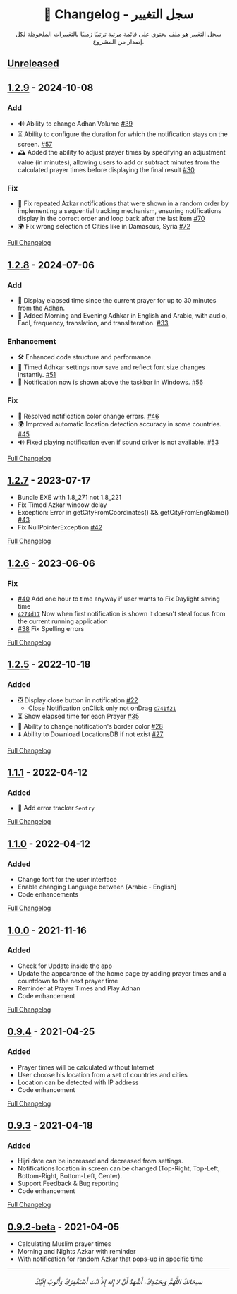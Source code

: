 <h1 align=center>📜 Changelog - سجل التغيير</h1>
<p align=center>سجل التغيير هو ملف يحتوي على قائمة مرتبة ترتيبًا زمنيًا بالتغييرات الملحوظة لكل إصدار من المشروع.</p>

## [Unreleased](https://github.com/AbdelrahmanBayoumi/Azkar-App/compare/1.2.9...HEAD)

## [1.2.9](https://github.com/AbdelrahmanBayoumi/Azkar-App/releases/tag/1.2.9) - 2024-10-08

### Add

- 🔊 Ability to change Adhan Volume [#39](https://github.com/AbdelrahmanBayoumi/Azkar-App/issues/39)
- ⏳ Ability to configure the duration for which the notification stays on the screen. [#57](https://github.com/AbdelrahmanBayoumi/Azkar-App/issues/57)
- 🕰️ Added the ability to adjust prayer times by specifying an adjustment value (in minutes), allowing users to add or subtract minutes from the calculated prayer times before displaying the final result [#30](https://github.com/AbdelrahmanBayoumi/Azkar-App/issues/30)

### Fix

- 🔄 Fix repeated Azkar notifications that were shown in a random order by implementing a sequential tracking mechanism, ensuring notifications display in the correct order and loop back after the last item [#70](https://github.com/AbdelrahmanBayoumi/Azkar-App/issues/70)
- 🌍 Fix wrong selection of Cities like in Damascus, Syria [#72](https://github.com/AbdelrahmanBayoumi/Azkar-App/issues/72)

[Full Changelog](https://github.com/AbdelrahmanBayoumi/Azkar-App/compare/1.2.8...1.2.9)

## [1.2.8](https://github.com/AbdelrahmanBayoumi/Azkar-App/releases/tag/1.2.8) - 2024-07-06

### Add

- 📅 Display elapsed time since the current prayer for up to 30 minutes from the Adhan.
- 📜 Added Morning and Evening Adhkar in English and Arabic, with audio, Fadl, frequency, translation, and transliteration. [#33](https://github.com/AbdelrahmanBayoumi/Azkar-App/issues/33)

### Enhancement

- 🛠️ Enhanced code structure and performance.
- 🔄 Timed Adhkar settings now save and reflect font size changes instantly. [#51](https://github.com/AbdelrahmanBayoumi/Azkar-App/issues/51)
- 📌 Notification now is shown above the taskbar in Windows. [#56](https://github.com/AbdelrahmanBayoumi/Azkar-App/issues/56)

### Fix

- 🎨 Resolved notification color change errors. [#46](https://github.com/AbdelrahmanBayoumi/Azkar-App/issues/46)
- 🌍 Improved automatic location detection accuracy in some countries. [#45](https://github.com/AbdelrahmanBayoumi/Azkar-App/issues/45)
- 🔊 Fixed playing notification even if sound driver is not available. [#53](https://github.com/AbdelrahmanBayoumi/Azkar-App/issues/53)

[Full Changelog](https://github.com/AbdelrahmanBayoumi/Azkar-App/compare/1.2.7...1.2.8)

## [1.2.7](https://github.com/AbdelrahmanBayoumi/Azkar-App/releases/tag/1.2.7) - 2023-07-17

- Bundle EXE with 1.8_271 not 1.8_221
- Fix Timed Azkar window delay
- Exception: Error in getCityFromCoordinates() && getCityFromEngName() [#43](https://github.com/AbdelrahmanBayoumi/Azkar-App/issues/43)
- Fix NullPointerException [#42](https://github.com/AbdelrahmanBayoumi/Azkar-App/issues/42)

[Full Changelog](https://github.com/AbdelrahmanBayoumi/Azkar-App/compare/1.2.6...1.2.7)

## [1.2.6](https://github.com/AbdelrahmanBayoumi/Azkar-App/releases/tag/1.2.6) - 2023-06-06

### Fix

- [#40](https://github.com/AbdelrahmanBayoumi/Azkar-App/issues/40) Add one hour to time anyway if user wants to Fix Daylight saving time
- [`4274d17`](https://github.com/AbdelrahmanBayoumi/Azkar-App/commit/4274d173c90b9aecfe56d69d6ef41be065d84e3b) Now when first notification is shown it doesn't steal focus from the current running application
- [#38](https://github.com/AbdelrahmanBayoumi/Azkar-App/issues/38) Fix Spelling errors

[Full Changelog](https://github.com/AbdelrahmanBayoumi/Azkar-App/compare/1.2.5...1.2.6)

## [1.2.5](https://github.com/AbdelrahmanBayoumi/Azkar-App/releases/tag/1.2.5) - 2022-10-18

### Added

- ❎ Display close button in notification [#22](https://github.com/AbdelrahmanBayoumi/Azkar-App/issues/22)
  - Close Notification onClick only not onDrag [`c741f21`](https://github.com/AbdelrahmanBayoumi/Azkar-App/commit/c741f21788ed5827b1cae56a8edbf3607a034517)
- ⏳ Show elapsed time for each Prayer [#35](https://github.com/AbdelrahmanBayoumi/Azkar-App/issues/35)
- 🎨 Ability to change notification's border color [#28](https://github.com/AbdelrahmanBayoumi/Azkar-App/issues/28)
- ⬇️ Ability to Download LocationsDB if not exist [#27](https://github.com/AbdelrahmanBayoumi/Azkar-App/issues/27)

[Full Changelog](https://github.com/AbdelrahmanBayoumi/Azkar-App/compare/1.1.1...1.2.5)

## [1.1.1](https://github.com/AbdelrahmanBayoumi/Azkar-App/releases/tag/1.1.1) - 2022-04-12

### Added

- 📜 Add error tracker `Sentry`

[Full Changelog](https://github.com/AbdelrahmanBayoumi/Azkar-App/compare/1.1.0...1.1.1)

## [1.1.0](https://github.com/AbdelrahmanBayoumi/Azkar-App/releases/tag/1.1.0) - 2022-04-12

### Added

- Change font for the user interface
- Enable changing Language between [Arabic - English]
- Code enhancements

[Full Changelog](https://github.com/AbdelrahmanBayoumi/Azkar-App/compare/1.0.0...1.1.0)

## [1.0.0](https://github.com/AbdelrahmanBayoumi/Azkar-App/releases/tag/1.0.0) - 2021-11-16

### Added

- Check for Update inside the app
- Update the appearance of the home page by adding prayer times and a countdown to the next prayer time
- Reminder at Prayer Times and Play Adhan
- Code enhancement

[Full Changelog](https://github.com/AbdelrahmanBayoumi/Azkar-App/compare/0.9.4...1.0.0)

## [0.9.4](https://github.com/AbdelrahmanBayoumi/Azkar-App/releases/tag/0.9.4) - 2021-04-25

### Added

- Prayer times will be calculated without Internet
- User choose his location from a set of countries and cities
- Location can be detected with IP address
- Code enhancement

[Full Changelog](https://github.com/AbdelrahmanBayoumi/Azkar-App/compare/0.9.3...0.9.4)

## [0.9.3](https://github.com/AbdelrahmanBayoumi/Azkar-App/releases/tag/0.9.3) - 2021-04-18

### Added

- Hijri date can be increased and decreased from settings.
- Notifications location in screen can be changed (Top-Right, Top-Left, Bottom-Right, Bottom-Left, Center).
- Support Feedback & Bug reporting
- Code enhancement

[Full Changelog](https://github.com/AbdelrahmanBayoumi/Azkar-App/compare/0.9.2-beta...0.9.3)

## [0.9.2-beta](https://github.com/AbdelrahmanBayoumi/Azkar-App/releases/tag/0.9.2-beta) - 2021-04-05

- Calculating Muslim prayer times
- Morning and Nights Azkar with reminder
- With notification for random Azkar that pops-up in specific time

---

<h6 align="center">سبحَانَكَ اللَّهُمَّ وَبِحَمْدِكَ، أَشْهَدُ أَنْ لا إِلهَ إِلأَ انْتَ أَسْتَغْفِرُكَ وَأَتْوبُ إِلَيْكَ</h6>
